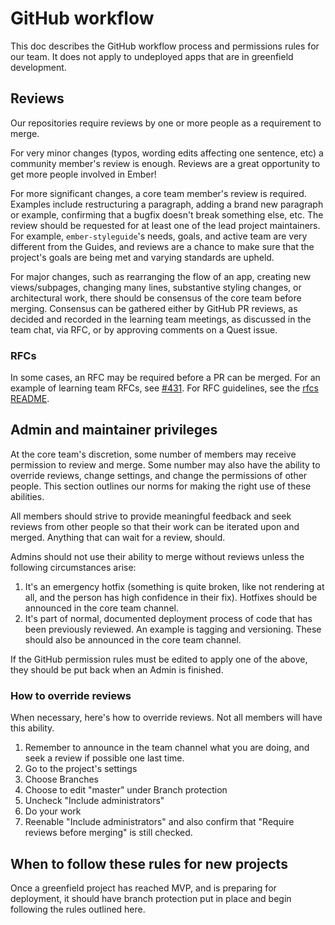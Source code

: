 # GitHub workflow

This doc describes the GitHub workflow process and permissions rules for our team. 
It does not apply to undeployed apps that are in greenfield development.

## Reviews

Our repositories require reviews by one or more people as a requirement to merge.

For very minor changes (typos, wording edits affecting one sentence, etc) a
community member's review is enough. Reviews are a great opportunity to
get more people involved in Ember!

For more significant changes, a core team member's review is required. 
Examples include restructuring a paragraph, adding a brand new paragraph or example,
confirming that a bugfix doesn't break something else, etc.
The review should be requested for at least one of the lead project maintainers.
For example, `ember-styleguide`'s needs, goals, and active team are very
different from the Guides, and reviews are a chance to make sure that
the project's goals are being met and varying standards are upheld.

For major changes, such as rearranging the flow of an app, 
creating new views/subpages, changing many lines, substantive styling changes,
or architectural work, there should be consensus of the core team before
merging. Consensus can be gathered either by GitHub PR reviews, as
decided and recorded in the learning team meetings, as discussed in the
team chat, via RFC, or by approving comments on a Quest issue.


### RFCs

In some cases, an RFC may be required before a PR can be merged. For an example of
learning team RFCs, see [#431](https://github.com/emberjs/rfcs/pull/431).
For RFC guidelines, see the [rfcs README](https://github.com/emberjs/rfcs).

## Admin and maintainer privileges

At the core team's discretion, some number of members may receive permission
to review and merge. Some number may also have the ability to override
reviews, change settings, and change the permissions of other people.
This section outlines our norms for making the right use of these abilities.

All members should strive to provide meaningful feedback and seek reviews
from other people so that their work can be iterated upon and merged.
Anything that can wait for a review, should.

Admins should not use their ability to merge without reviews unless the
following circumstances arise:

1. It's an emergency hotfix (something is quite broken, like not rendering at all, 
and the person has high confidence in their fix). Hotfixes should be announced
in the core team channel.
2. It's part of normal, documented deployment process of code that has been
previously reviewed. An example is tagging and versioning. These should
also be announced in the core team channel.

If the GitHub permission rules must be edited to apply one of the above,
they should be put back when an Admin is finished.

### How to override reviews

When necessary, here's how to override reviews. Not all members will have
this ability.

1. Remember to announce in the team channel what you are doing,
and seek a review if possible one last time.
2. Go to the project's settings
3. Choose Branches
4. Choose to edit "master" under Branch protection
5. Uncheck "Include administrators"
6. Do your work
6. Reenable "Include administrators" and also confirm that
"Require reviews before merging" is still checked.

## When to follow these rules for new projects

Once a greenfield project has reached MVP, and is preparing for
deployment, it should have branch protection put in place and
begin following the rules outlined here.
